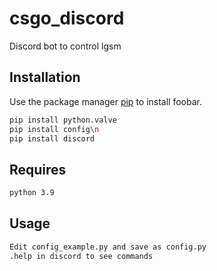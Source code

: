 # csgo_discord

Discord bot to control lgsm 

## Installation

Use the package manager [pip](https://pip.pypa.io/en/stable/) to install foobar.

```bash
pip install python.valve
pip install config\n
pip install discord
```
## Requires
```bash
python 3.9
```
## Usage

```bash
Edit config_example.py and save as config.py
.help in discord to see commands
```